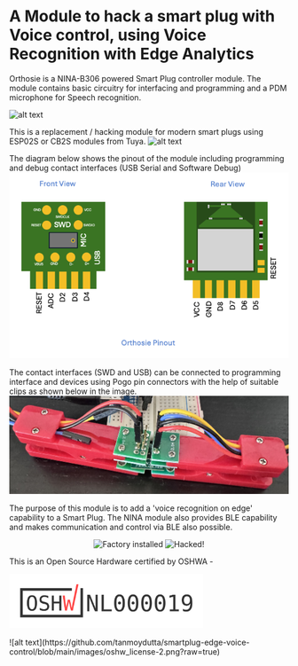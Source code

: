 # A Module to hack a smart plug with Voice control, using Voice Recognition with Edge Analytics
Orthosie is a NINA-B306 powered Smart Plug controller module. The module contains basic circuitry for interfacing and programming and a PDM microphone for Speech recognition. 

![alt text](https://github.com/tanmoydutta/smartplug-edge-voice-control/blob/main/images/front1euro.png?raw=true)

This is a replacement / hacking module for modern smart plugs using ESP02S or CB2S modules from Tuya.
![alt text](https://github.com/tanmoydutta/smartplug-edge-voice-control/blob/main/images/threemusketeers.png?raw=true)

The diagram below shows the pinout of the module including programming and debug contact interfaces (USB Serial and Software Debug)
![alt text](https://github.com/tanmoydutta/smartplug-edge-voice-control/blob/main/images/pinout-new.png?raw=true)

The contact interfaces (SWD and USB) can be connected to programming interface and devices using Pogo pin connectors with the help of suitable clips as shown below in the image.
![alt text](https://github.com/tanmoydutta/smartplug-edge-voice-control/blob/main/images/pogo.png?raw=true)

The purpose of this module is to add a 'voice recognition on edge' capability to a Smart Plug. The NINA module also provides BLE capability and makes communication and control via BLE also possible.
<p align="center">
  <img src="/images/cb2s-installed.png?raw=true" width="350" title="Factory installed">
  <img src="/images/orthosie-installed.png?raw=true" width="350" alt="Hacked!">
</p>

This is an Open Source Hardware certified by OSHWA - 
<p align="left">
<img src="/images/certification-mark-NL000019-wide.png?raw=true" width="350" title="OSHWA Certification">
</p>
![alt text](https://github.com/tanmoydutta/smartplug-edge-voice-control/blob/main/images/oshw_license-2.png?raw=true)
